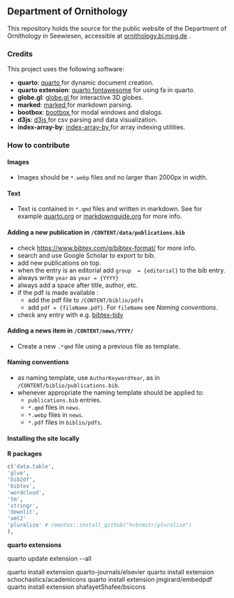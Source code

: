
## Department of Ornithology

This repository holds the source for the public website of the Department of Ornithology in Seewiesen, accessible at [ornithology.bi.mpg.de](http://ornithology.bi.mpg.de) . 

### Credits

This project uses the following software:

* **quarto**: [quarto ](https://quarto.org/) for dynamic document creation.
* **quarto extension**: [quarto fontawesome](https://github.com/quarto-ext/fontawesome) for using fa in quarto.
* **globe.gl**: [globe.gl ](https://globe.gl/) for interactive 3D globes.
* **marked**: [marked ](https://marked.js.org/) for markdown parsing.
* **bootbox**: [bootbox ](https://bootboxjs.com/) for modal windows and dialogs.
* **d3js**: [d3js ](https://d3js.org) for csv parsing and data visualization.
* **index-array-by**: [index-array-by ](https://github.com/jsocke/index-array-by) for array indexing utilities.


### How to contribute

#### Images
 * Images should be `*.webp` files and no larger than 2000px in width.

#### Text
 * Text is contained in  `*.qmd` files and written in markdown. See for example [quarto.org](https://quarto.org/docs/authoring/markdown-basics.html) or [markdownguide.org](https://www.markdownguide.org/cheat-sheet/) for more info.
  

#### Adding a new publication in `/CONTENT/data/publications.bib`
 * check https://www.bibtex.com/g/bibtex-format/ for more info.
 * search and use Google Scholar to export to bib.
 * add new publications on top. 
 * when the entry is an editorial add `group  = {editorial}` to the bib entry.
 * always write `year` as `year = {YYYY}`
 * always add a space after title, author, etc. 
 * if the pdf is made available :
    - add the pdf file to `/CONTENT/biblio/pdfs`
    - add `pdf = {fileName.pdf}`. For `fileName` see _Naming conventions_.
 * check any entry with e.g. [bibtex-tidy](https://flamingtempura.github.io/bibtex-tidy/)

#### Adding a __news__ item in `/CONTENT/news/YYYY/`
  * Create a new `.*qmd` file using a previous file as template. 
  
#### Naming conventions
  * as naming template, use `AuthorKeywordYear`, as in `/CONTENT/biblio/publications.bib`.
  * whenever appropriate the naming template should be applied to:
    -  `publications.bib` entries.
    -  `*.qmd` files in `news`. 
    -  `*.webp` files in `news`.
    -  `*.pdf` files in `biblio/pdfs`.
  

#### Installing the site locally

  __R packages__

  ```r
  c('data.table',
  'glue',
  'bib2df',
  'bibtex',
  'wordcloud',
  'tm',
  'stringr',
  'downlit', 
  'xml2'
  'pluralize' # remotes::install_github("hrbrmstr/pluralize")
  ),
  ```

  __quarto extensions__

  quarto update extension --all

  quarto install extension quarto-journals/elsevier
  quarto install extension schochastics/academicons
  quarto install extension jmgirard/embedpdf
  quarto install extension shafayetShafee/bsicons
